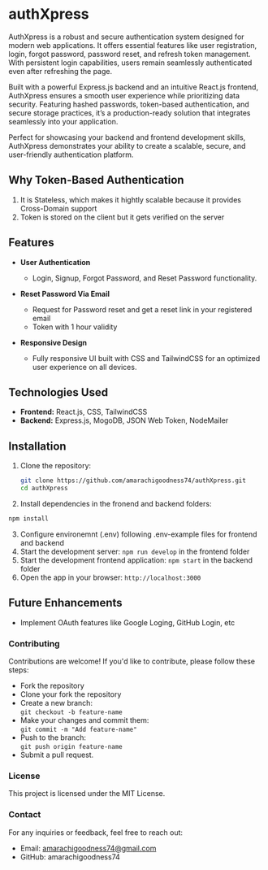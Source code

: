 # authXpress
AuthXpress is a robust and secure authentication system designed for modern web applications. It offers essential features like user registration, login, forgot password, password reset, and refresh token management. With persistent login capabilities, users remain seamlessly authenticated even after refreshing the page.

Built with a powerful Express.js backend and an intuitive React.js frontend, AuthXpress ensures a smooth user experience while prioritizing data security. Featuring hashed passwords, token-based authentication, and secure storage practices, it’s a production-ready solution that integrates seamlessly into your application.

Perfect for showcasing your backend and frontend development skills, AuthXpress demonstrates your ability to create a scalable, secure, and user-friendly authentication platform.

## Why Token-Based Authentication
1. It is Stateless, which makes it hightly scalable because it provides Cross-Domain support
2. Token is stored on the client but it gets verified on the server
 
## Features  

- **User Authentication**  
  - Login, Signup, Forgot Password, and Reset Password functionality.
      
- **Reset Password Via Email**  
  - Request for Password reset and get a reset link in your registered email 
  - Token with 1 hour validity

- **Responsive Design**  
  - Fully responsive UI built with CSS and TailwindCSS for an optimized user experience on all devices.  

## Technologies Used  

- **Frontend:** React.js, CSS, TailwindCSS  
- **Backend:** Express.js, MogoDB, JSON Web Token, NodeMailer 

## Installation  

1. Clone the repository:  
   ```bash
   git clone https://github.com/amarachigoodness74/authXpress.git
   cd authXpress
   ```
2. Install dependencies in the fronend and backend folders:
  ```bash
  npm install 
  ```
3. Configure environemnt (.env) following .env-example files for frontend and backend  
4. Start the development server: `npm run develop` in the frontend folder  
5. Start the development frontend application: `npm start` in the backend folder  
6. Open the app in your browser: `http://localhost:3000`  

## Future Enhancements 
  - Implement OAuth features like Google Loging, GitHub Login, etc 

### Contributing
Contributions are welcome! If you'd like to contribute, please follow these steps:

- Fork the repository  
- Clone your fork the repository  
- Create a new branch:   
  ``` git checkout -b feature-name ```  
- Make your changes and commit them:   
``` git commit -m "Add feature-name" ```  
- Push to the branch:  
``` git push origin feature-name ```  
- Submit a pull request. 

### License
This project is licensed under the MIT License. 

### Contact
For any inquiries or feedback, feel free to reach out:

  - Email: amarachigoodness74@gmail.com
  - GitHub: amarachigoodness74



